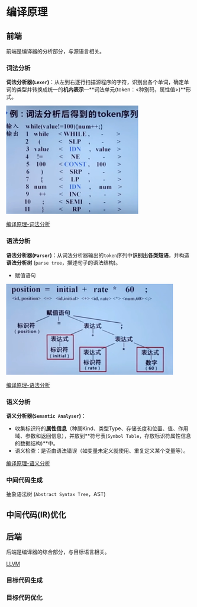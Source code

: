 # 编译原理



## 前端

前端是编译器的分析部分，与源语言相关。

### 词法分析

**词法分析器(`Lexer`)**：从左到右逐行扫描源程序的字符，识别出各个单词，确定单词的类型并转换成统一的**机内表示**—**词法单元(token：<种别码，属性值>)**形式。

![image-20220406103448383](编译原理.assets/image-20220406103448383.png)

[编译原理-词法分析](./编译原理-词法分析.md)



### 语法分析

**语法分析器(`Parser`)**：从词法分析器输出的`token`序列中**识别出各类短语**，并构造 **语法分析树** (`parse tree`，描述句子的语法结构)。

- 赋值语句

![image-20220406104422203](编译原理.assets/image-20220406104422203.png)

[编译原理-语法分析](./编译原理-语法分析.md)



### 语义分析

**语义分析器(`Semantic Analyser`)**：

- 收集标识符的**属性信息**（种属Kind、类型Type、存储长度和位置、值、作用域、参数和返回信息），并放到**符号表(`Symbol Table`，存放标识符属性信息的数据结构)**中。
- 语义检查：是否由语法错误（如变量未定义就使用、重复定义某个变量等）。

[编译原理-语义分析](./编译原理-语义分析.md)



### 中间代码生成



抽象语法树 (`Abstract Syntax Tree`，AST)



## 中间代码(IR)优化



## 后端

后端是编译器的综合部分，与目标语言相关。

[LLVM](https://www.jianshu.com/p/1367dad95445)



### 目标代码生成





### 目标代码优化